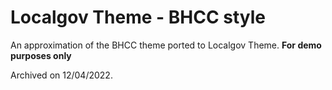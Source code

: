 # Localgov Theme - BHCC style

An approximation of the BHCC theme ported to Localgov Theme.
__For demo purposes only__

Archived on 12/04/2022.
